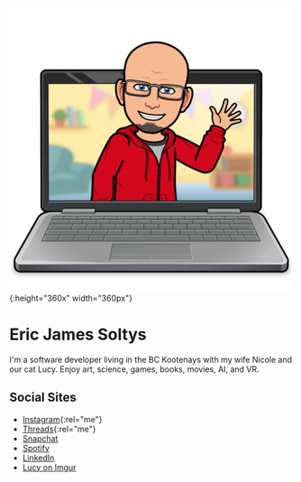 ![Bitmoji of Eric waving](/img/laptop-wave-2024-02.png){:height="360x" width="360px"}

# Eric James Soltys 
I'm a software developer living in the BC Kootenays with my wife Nicole and our cat Lucy. Enjoy art, science, games, books, movies, AI, and VR.

## Social Sites
- [Instagram](https://instagram.com/ericjamessoltys){:rel="me"}
- [Threads](https://www.threads.net/@ericjamessoltys){:rel="me"}
- [Snapchat](https://t.snapchat.com/rAKiygSb)
- [Spotify](https://open.spotify.com/user/esoltys)
- [LinkedIn](https://www.linkedin.com/in/ericjamessoltys/)
- [Lucy on Imgur](https://imgur.com/user/tuxedolucy)